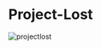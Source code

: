 # Project-Lost
![projectlost](https://user-images.githubusercontent.com/22461718/46555880-cdf63a00-c8b2-11e8-99e8-4784f2d9156e.PNG)
